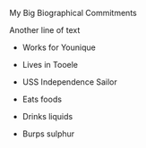 My Big Biographical Commitments


Another line of text
- Works for Younique
- Lives in Tooele
- USS Independence Sailor

- Eats foods
- Drinks liquids
 
- Burps sulphur
